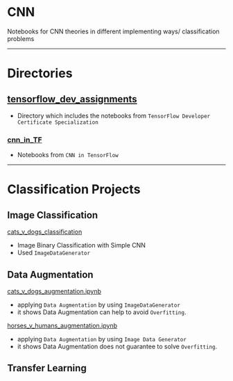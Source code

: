 # CNN
Notebooks for CNN theories in different implementing ways/ classification problems
____________________________________________________________
# Directories

## [tensorflow_dev_assignments](https://github.com/yiyichanmyae/CNN/tree/main/tensorflow_dev_assignments)
- Directory which includes the notebooks from `TensorFlow Developer Certificate Specialization`

### [cnn_in_TF](https://github.com/yiyichanmyae/CNN/tree/main/tensorflow_dev_assignments/cnn_in_TF)
- Notebooks from `CNN in TensorFlow`

______________________________________________________________
# Classification Projects

## Image Classification
[cats_v_dogs_classification](https://github.com/yiyichanmyae/CNN/blob/main/tensorflow_dev_assignments/cnn_in_TF/C2W1_Assignment_cats_v_dogs_classification.ipynb)
- Image Binary Classification with Simple CNN
- Used `ImageDataGenerator`

## Data Augmentation
[cats_v_dogs_augmentation.ipynb](https://github.com/yiyichanmyae/CNN/blob/main/tensorflow_dev_assignments/cnn_in_TF/C2W2_Lab1_cats_v_dogs_augmentation.ipynb)
- applying `Data Augmentation` by using `ImageDataGenerator`
- it shows Data Augmentation can help to avoid `Overfitting`.

[horses_v_humans_augmentation.ipynb](https://github.com/yiyichanmyae/CNN/blob/main/tensorflow_dev_assignments%20/cnn_in_TF/C2W2_Lab2_horses_v_humans_augmentation.ipynb)
- applying `Data Augmentation` by using `Image Data Generator`
- it shows Data Augmentation does not guarantee to solve `Overfitting`.

## Transfer Learning
